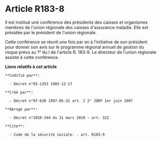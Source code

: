 # Article R183-8

Il est institué une conférence des présidents des caisses et organismes membres de l'union régionale des caisses d'assurance
maladie. Elle est présidée par le président de l'union régionale.

Cette conférence se réunit une fois par an à l'initiative de son président pour donner son avis sur le programme régional
annuel de gestion du risque prévu au 1° du I de l'article R. 183-9. Le directeur de l'union régionale assiste à cette
conférence.

**Liens relatifs à cet article**

	**Codifié par**:

	  - Décret n°85-1353 1985-12-17

	**Créé par**:

	  - Décret n°97-630 1997-05-31 art. 2 2° JORF 1er juin 1997

	**Abrogé par**:

	  - Décret n°2010-344 du 31 mars 2010 - art. 322

	**Cite**:

	  - Code de la sécurité sociale. - art. R183-9
